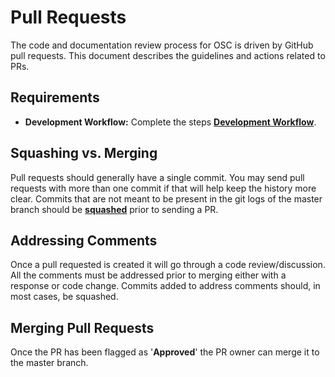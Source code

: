 # Pull Requests

The code and documentation review process for OSC is driven by GitHub pull requests. This document describes the guidelines and actions related to PRs.

## Requirements
 - **Development Workflow:**  Complete the steps **[Development Workflow](dev_flow.md)**.

## Squashing vs. Merging
Pull requests should generally have a single commit. You may send pull requests with more than one commit if that will help keep the history more clear. Commits that are not meant to be present in the git logs of the master branch should be **[squashed](https://ariejan.net/2011/07/05/git-squash-your-latests-commits-into-one/)** prior to sending a PR.


## Addressing Comments
Once a pull requested is created it will go through a code review/discussion. All the comments must be addressed prior to merging either with a response or code change. 
Commits added to address comments should, in most cases, be squashed.


## Merging Pull Requests
Once the PR has been flagged as '**Approved**' the PR owner can merge it to the master branch. 






